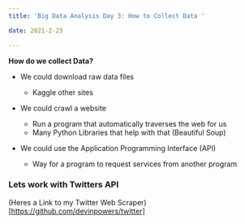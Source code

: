 ```yaml
---
title: 'Big Data Analysis Day 3: How to Collect Data '

date: 2021-2-25

---
```


**How do we collect Data?**

- We could download raw data files
    * Kaggle other sites

- We could crawl a website
    * Run a program that automatically traverses the web for us
    * Many Python Libraries that help with that (Beautiful Soup)

- We could use the Application Programming Interface (API)
    * Way for a program to request services from another program



### Lets work with Twitters API

(Heres a Link to my Twitter Web Scraper)[https://github.com/devinpowers/twitter]